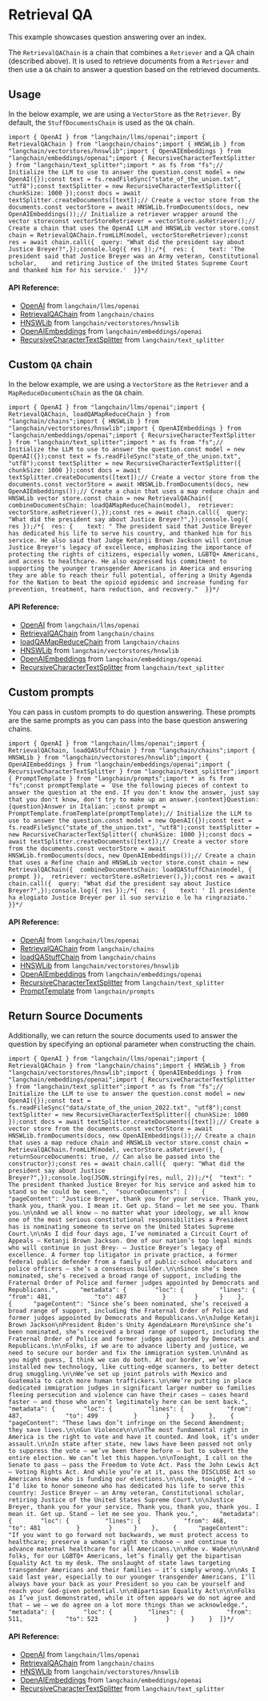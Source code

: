 Retrieval QA
============

This example showcases question answering over an index.

The `RetrievalQAChain` is a chain that combines a `Retriever` and a QA chain (described above). It is used to retrieve documents from a `Retriever` and then use a `QA` chain to answer a question based on the retrieved documents.

Usage[](#usage "Direct link to Usage")
---------------------------------------

In the below example, we are using a `VectorStore` as the `Retriever`. By default, the `StuffDocumentsChain` is used as the `QA` chain.

    import { OpenAI } from "langchain/llms/openai";import { RetrievalQAChain } from "langchain/chains";import { HNSWLib } from "langchain/vectorstores/hnswlib";import { OpenAIEmbeddings } from "langchain/embeddings/openai";import { RecursiveCharacterTextSplitter } from "langchain/text_splitter";import * as fs from "fs";// Initialize the LLM to use to answer the question.const model = new OpenAI({});const text = fs.readFileSync("state_of_the_union.txt", "utf8");const textSplitter = new RecursiveCharacterTextSplitter({ chunkSize: 1000 });const docs = await textSplitter.createDocuments([text]);// Create a vector store from the documents.const vectorStore = await HNSWLib.fromDocuments(docs, new OpenAIEmbeddings());// Initialize a retriever wrapper around the vector storeconst vectorStoreRetriever = vectorStore.asRetriever();// Create a chain that uses the OpenAI LLM and HNSWLib vector store.const chain = RetrievalQAChain.fromLLM(model, vectorStoreRetriever);const res = await chain.call({  query: "What did the president say about Justice Breyer?",});console.log({ res });/*{  res: {    text: 'The president said that Justice Breyer was an Army veteran, Constitutional scholar,    and retiring Justice of the United States Supreme Court and thanked him for his service.'  }}*/

#### API Reference:

*   [OpenAI](/docs/api/llms_openai/classes/OpenAI) from `langchain/llms/openai`
*   [RetrievalQAChain](/docs/api/chains/classes/RetrievalQAChain) from `langchain/chains`
*   [HNSWLib](/docs/api/vectorstores_hnswlib/classes/HNSWLib) from `langchain/vectorstores/hnswlib`
*   [OpenAIEmbeddings](/docs/api/embeddings_openai/classes/OpenAIEmbeddings) from `langchain/embeddings/openai`
*   [RecursiveCharacterTextSplitter](/docs/api/text_splitter/classes/RecursiveCharacterTextSplitter) from `langchain/text_splitter`

Custom `QA` chain[](#custom-qa-chain "Direct link to custom-qa-chain")
-----------------------------------------------------------------------

In the below example, we are using a `VectorStore` as the `Retriever` and a `MapReduceDocumentsChain` as the `QA` chain.

    import { OpenAI } from "langchain/llms/openai";import { RetrievalQAChain, loadQAMapReduceChain } from "langchain/chains";import { HNSWLib } from "langchain/vectorstores/hnswlib";import { OpenAIEmbeddings } from "langchain/embeddings/openai";import { RecursiveCharacterTextSplitter } from "langchain/text_splitter";import * as fs from "fs";// Initialize the LLM to use to answer the question.const model = new OpenAI({});const text = fs.readFileSync("state_of_the_union.txt", "utf8");const textSplitter = new RecursiveCharacterTextSplitter({ chunkSize: 1000 });const docs = await textSplitter.createDocuments([text]);// Create a vector store from the documents.const vectorStore = await HNSWLib.fromDocuments(docs, new OpenAIEmbeddings());// Create a chain that uses a map reduce chain and HNSWLib vector store.const chain = new RetrievalQAChain({  combineDocumentsChain: loadQAMapReduceChain(model),  retriever: vectorStore.asRetriever(),});const res = await chain.call({  query: "What did the president say about Justice Breyer?",});console.log({ res });/*{  res: {    text: " The president said that Justice Breyer has dedicated his life to serve his country, and thanked him for his service. He also said that Judge Ketanji Brown Jackson will continue Justice Breyer's legacy of excellence, emphasizing the importance of protecting the rights of citizens, especially women, LGBTQ+ Americans, and access to healthcare. He also expressed his commitment to supporting the younger transgender Americans in America and ensuring they are able to reach their full potential, offering a Unity Agenda for the Nation to beat the opioid epidemic and increase funding for prevention, treatment, harm reduction, and recovery."  }}*/

#### API Reference:

*   [OpenAI](/docs/api/llms_openai/classes/OpenAI) from `langchain/llms/openai`
*   [RetrievalQAChain](/docs/api/chains/classes/RetrievalQAChain) from `langchain/chains`
*   [loadQAMapReduceChain](/docs/api/chains/functions/loadQAMapReduceChain) from `langchain/chains`
*   [HNSWLib](/docs/api/vectorstores_hnswlib/classes/HNSWLib) from `langchain/vectorstores/hnswlib`
*   [OpenAIEmbeddings](/docs/api/embeddings_openai/classes/OpenAIEmbeddings) from `langchain/embeddings/openai`
*   [RecursiveCharacterTextSplitter](/docs/api/text_splitter/classes/RecursiveCharacterTextSplitter) from `langchain/text_splitter`

Custom prompts[](#custom-prompts "Direct link to Custom prompts")
------------------------------------------------------------------

You can pass in custom prompts to do question answering. These prompts are the same prompts as you can pass into the base question answering chains.

    import { OpenAI } from "langchain/llms/openai";import { RetrievalQAChain, loadQAStuffChain } from "langchain/chains";import { HNSWLib } from "langchain/vectorstores/hnswlib";import { OpenAIEmbeddings } from "langchain/embeddings/openai";import { RecursiveCharacterTextSplitter } from "langchain/text_splitter";import { PromptTemplate } from "langchain/prompts";import * as fs from "fs";const promptTemplate = `Use the following pieces of context to answer the question at the end. If you don't know the answer, just say that you don't know, don't try to make up an answer.{context}Question: {question}Answer in Italian:`;const prompt = PromptTemplate.fromTemplate(promptTemplate);// Initialize the LLM to use to answer the question.const model = new OpenAI({});const text = fs.readFileSync("state_of_the_union.txt", "utf8");const textSplitter = new RecursiveCharacterTextSplitter({ chunkSize: 1000 });const docs = await textSplitter.createDocuments([text]);// Create a vector store from the documents.const vectorStore = await HNSWLib.fromDocuments(docs, new OpenAIEmbeddings());// Create a chain that uses a Refine chain and HNSWLib vector store.const chain = new RetrievalQAChain({  combineDocumentsChain: loadQAStuffChain(model, { prompt }),  retriever: vectorStore.asRetriever(),});const res = await chain.call({  query: "What did the president say about Justice Breyer?",});console.log({ res });/*{  res: {    text: ' Il presidente ha elogiato Justice Breyer per il suo servizio e lo ha ringraziato.'  }}*/

#### API Reference:

*   [OpenAI](/docs/api/llms_openai/classes/OpenAI) from `langchain/llms/openai`
*   [RetrievalQAChain](/docs/api/chains/classes/RetrievalQAChain) from `langchain/chains`
*   [loadQAStuffChain](/docs/api/chains/functions/loadQAStuffChain) from `langchain/chains`
*   [HNSWLib](/docs/api/vectorstores_hnswlib/classes/HNSWLib) from `langchain/vectorstores/hnswlib`
*   [OpenAIEmbeddings](/docs/api/embeddings_openai/classes/OpenAIEmbeddings) from `langchain/embeddings/openai`
*   [RecursiveCharacterTextSplitter](/docs/api/text_splitter/classes/RecursiveCharacterTextSplitter) from `langchain/text_splitter`
*   [PromptTemplate](/docs/api/prompts/classes/PromptTemplate) from `langchain/prompts`

Return Source Documents[](#return-source-documents "Direct link to Return Source Documents")
---------------------------------------------------------------------------------------------

Additionally, we can return the source documents used to answer the question by specifying an optional parameter when constructing the chain.

    import { OpenAI } from "langchain/llms/openai";import { RetrievalQAChain } from "langchain/chains";import { HNSWLib } from "langchain/vectorstores/hnswlib";import { OpenAIEmbeddings } from "langchain/embeddings/openai";import { RecursiveCharacterTextSplitter } from "langchain/text_splitter";import * as fs from "fs";// Initialize the LLM to use to answer the question.const model = new OpenAI({});const text = fs.readFileSync("data/state_of_the_union_2022.txt", "utf8");const textSplitter = new RecursiveCharacterTextSplitter({ chunkSize: 1000 });const docs = await textSplitter.createDocuments([text]);// Create a vector store from the documents.const vectorStore = await HNSWLib.fromDocuments(docs, new OpenAIEmbeddings());// Create a chain that uses a map reduce chain and HNSWLib vector store.const chain = RetrievalQAChain.fromLLM(model, vectorStore.asRetriever(), {  returnSourceDocuments: true, // Can also be passed into the constructor});const res = await chain.call({  query: "What did the president say about Justice Breyer?",});console.log(JSON.stringify(res, null, 2));/*{  "text": " The president thanked Justice Breyer for his service and asked him to stand so he could be seen.",  "sourceDocuments": [    {      "pageContent": "Justice Breyer, thank you for your service. Thank you, thank you, thank you. I mean it. Get up. Stand — let me see you. Thank you.\n\nAnd we all know — no matter what your ideology, we all know one of the most serious constitutional responsibilities a President has is nominating someone to serve on the United States Supreme Court.\n\nAs I did four days ago, I’ve nominated a Circuit Court of Appeals — Ketanji Brown Jackson. One of our nation’s top legal minds who will continue in just Brey- — Justice Breyer’s legacy of excellence. A former top litigator in private practice, a former federal public defender from a family of public-school educators and police officers — she’s a consensus builder.\n\nSince she’s been nominated, she’s received a broad range of support, including the Fraternal Order of Police and former judges appointed by Democrats and Republicans.",      "metadata": {        "loc": {          "lines": {            "from": 481,            "to": 487          }        }      }    },    {      "pageContent": "Since she’s been nominated, she’s received a broad range of support, including the Fraternal Order of Police and former judges appointed by Democrats and Republicans.\n\nJudge Ketanji Brown Jackson\nPresident Biden's Unity AgendaLearn More\nSince she’s been nominated, she’s received a broad range of support, including the Fraternal Order of Police and former judges appointed by Democrats and Republicans.\n\nFolks, if we are to advance liberty and justice, we need to secure our border and fix the immigration system.\n\nAnd as you might guess, I think we can do both. At our border, we’ve installed new technology, like cutting-edge scanners, to better detect drug smuggling.\n\nWe’ve set up joint patrols with Mexico and Guatemala to catch more human traffickers.\n\nWe’re putting in place dedicated immigration judges in significant larger number so families fleeing persecution and violence can have their cases — cases heard faster — and those who aren’t legitimately here can be sent back.",      "metadata": {        "loc": {          "lines": {            "from": 487,            "to": 499          }        }      }    },    {      "pageContent": "These laws don’t infringe on the Second Amendment; they save lives.\n\nGun Violence\n\n\nThe most fundamental right in America is the right to vote and have it counted. And look, it’s under assault.\n\nIn state after state, new laws have been passed not only to suppress the vote — we’ve been there before — but to subvert the entire election. We can’t let this happen.\n\nTonight, I call on the Senate to pass — pass the Freedom to Vote Act. Pass the John Lewis Act — Voting Rights Act. And while you’re at it, pass the DISCLOSE Act so Americans know who is funding our elections.\n\nLook, tonight, I’d — I’d like to honor someone who has dedicated his life to serve this country: Justice Breyer — an Army veteran, Constitutional scholar, retiring Justice of the United States Supreme Court.\n\nJustice Breyer, thank you for your service. Thank you, thank you, thank you. I mean it. Get up. Stand — let me see you. Thank you.",      "metadata": {        "loc": {          "lines": {            "from": 468,            "to": 481          }        }      }    },    {      "pageContent": "If you want to go forward not backwards, we must protect access to healthcare; preserve a woman’s right to choose — and continue to advance maternal healthcare for all Americans.\n\nRoe v. Wade\n\n\nAnd folks, for our LGBTQ+ Americans, let’s finally get the bipartisan Equality Act to my desk. The onslaught of state laws targeting transgender Americans and their families — it’s simply wrong.\n\nAs I said last year, especially to our younger transgender Americans, I’ll always have your back as your President so you can be yourself and reach your God-given potential.\n\nBipartisan Equality Act\n\n\nFolks as I’ve just demonstrated, while it often appears we do not agree and that — we — we do agree on a lot more things than we acknowledge.",      "metadata": {        "loc": {          "lines": {            "from": 511,            "to": 523          }        }      }    }  ]}*/

#### API Reference:

*   [OpenAI](/docs/api/llms_openai/classes/OpenAI) from `langchain/llms/openai`
*   [RetrievalQAChain](/docs/api/chains/classes/RetrievalQAChain) from `langchain/chains`
*   [HNSWLib](/docs/api/vectorstores_hnswlib/classes/HNSWLib) from `langchain/vectorstores/hnswlib`
*   [OpenAIEmbeddings](/docs/api/embeddings_openai/classes/OpenAIEmbeddings) from `langchain/embeddings/openai`
*   [RecursiveCharacterTextSplitter](/docs/api/text_splitter/classes/RecursiveCharacterTextSplitter) from `langchain/text_splitter`